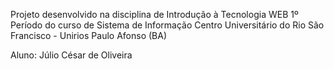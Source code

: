 Projeto desenvolvido na disciplina de Introdução à Tecnologia WEB
1º Período do curso de Sistema de Informação
Centro Universitário do Rio São Francisco - Unirios
Paulo Afonso (BA)

Aluno: Júlio César de Oliveira
